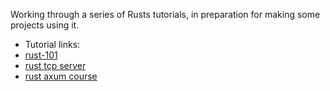 Working through a series of Rusts tutorials, in preparation for making some projects using it. 

- Tutorial links:
- [rust-101](https://www.ralfj.de/projects/rust-101/main.html)
- [rust tcp server](https://www.youtube.com/watch?v=JiuouCJQzSQ)
- [rust axum course](https://www.youtube.com/watch?v=XZtlD_m59sM)
